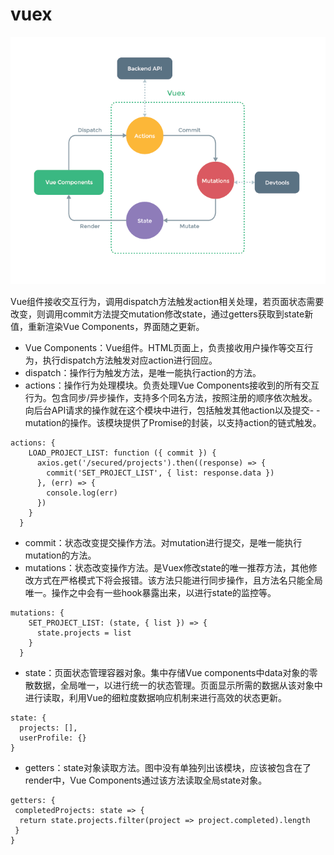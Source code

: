 # vuex
![](img/vuex.png)   

Vue组件接收交互行为，调用dispatch方法触发action相关处理，若页面状态需要改变，则调用commit方法提交mutation修改state，通过getters获取到state新值，重新渲染Vue Components，界面随之更新。  
- Vue Components：Vue组件。HTML页面上，负责接收用户操作等交互行为，执行dispatch方法触发对应action进行回应。
- dispatch：操作行为触发方法，是唯一能执行action的方法。
- actions：操作行为处理模块。负责处理Vue Components接收到的所有交互行为。包含同步/异步操作，支持多个同名方法，按照注册的顺序依次触发。向后台API请求的操作就在这个模块中进行，包括触发其他action以及提交- - mutation的操作。该模块提供了Promise的封装，以支持action的链式触发。
```
actions: {
    LOAD_PROJECT_LIST: function ({ commit }) {
      axios.get('/secured/projects').then((response) => {
        commit('SET_PROJECT_LIST', { list: response.data })
      }, (err) => {
        console.log(err)
      })
    }
  }
```
- commit：状态改变提交操作方法。对mutation进行提交，是唯一能执行mutation的方法。
- mutations：状态改变操作方法。是Vuex修改state的唯一推荐方法，其他修改方式在严格模式下将会报错。该方法只能进行同步操作，且方法名只能全局唯一。操作之中会有一些hook暴露出来，以进行state的监控等。
```
mutations: {
    SET_PROJECT_LIST: (state, { list }) => {
      state.projects = list
    }
  }
```
- state：页面状态管理容器对象。集中存储Vue components中data对象的零散数据，全局唯一，以进行统一的状态管理。页面显示所需的数据从该对象中进行读取，利用Vue的细粒度数据响应机制来进行高效的状态更新。
```
state: {
  projects: [],
  userProfile: {}
}
```
- getters：state对象读取方法。图中没有单独列出该模块，应该被包含在了render中，Vue Components通过该方法读取全局state对象。
```
getters: {
 completedProjects: state => {
  return state.projects.filter(project => project.completed).length
 }
}
```
